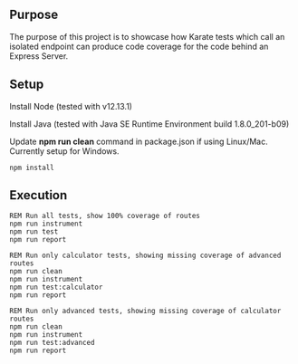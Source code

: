 ## Purpose

The purpose of this project is to showcase how Karate tests which call an isolated endpoint can produce code coverage for the code behind an Express Server.

## Setup
Install Node (tested with v12.13.1)

Install Java (tested with Java SE Runtime Environment build 1.8.0_201-b09)

Update **npm run clean** command in package.json if using Linux/Mac.  Currently setup for Windows.
```batch
npm install
```

## Execution
```batch
REM Run all tests, show 100% coverage of routes
npm run instrument
npm run test
npm run report

REM Run only calculator tests, showing missing coverage of advanced routes
npm run clean
npm run instrument
npm run test:calculator
npm run report

REM Run only advanced tests, showing missing coverage of calculator routes
npm run clean
npm run instrument
npm run test:advanced
npm run report
```